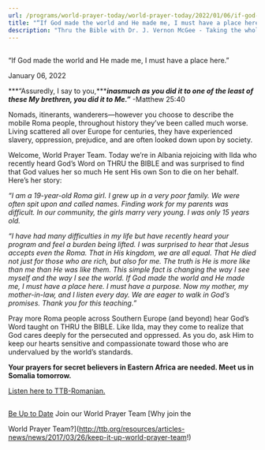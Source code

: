 ```yaml
---
url: /programs/world-prayer-today/world-prayer-today/2022/01/06/if-god-made-the-world-and-he-made-me-i-must-have-a-place-here
title: "“If God made the world and He made me, I must have a place here.”"
description: "Thru the Bible with Dr. J. Vernon McGee - Taking the whole Word to the whole world"
---
```







## 
 “If God made the world and He made me, I must have a place here.”


January 06, 2022




***“Assuredly, I say to you,******inasmuch as you did it to one of the least of these My brethren, you did it to Me.”*** -Matthew 25:40 

 Nomads, itinerants, wanderers—however you choose to describe the mobile Roma people, throughout history they’ve been called much worse. Living scattered all over Europe for centuries, they have experienced slavery, oppression, prejudice, and are often looked down upon by society.  

 Welcome, World Prayer Team. Today we’re in Albania rejoicing with Ilda who recently heard God’s Word on THRU the BIBLE and was surprised to find that God values her so much He sent His own Son to die on her behalf. Here’s her story:

 *“I am a 19-year-old Roma girl. I grew up in a very poor family. We were often spit upon and called names. Finding work for my parents was difficult. In our community, the girls marry very young. I was only 15 years old.* 

 *“I have had many difficulties in my life but have recently heard your program and feel a burden being lifted. I was surprised to hear that Jesus accepts even the Roma. That in His kingdom, we are all equal. That He died not just for those who are rich, but also for me. The truth is He is more like than me than He was like them. This simple fact is changing the way I see myself and the way I see the world. If God made the world and He made me, I must have a place here. I must have a purpose. Now my mother, my mother-in-law, and I listen every day. We are eager to walk in God’s promises. Thank you for this teaching.”* 

 Pray more Roma people across Southern Europe (and beyond) hear God’s Word taught on THRU the BIBLE. Like Ilda, may they come to realize that God cares deeply for the persecuted and oppressed. As you do, ask Him to keep our hearts sensitive and compassionate toward those who are undervalued by the world’s standards. 

**Your prayers for secret believers in Eastern Africa are needed. Meet us in Somalia tomorrow.**   


[Listen here to TTB-Romanian.](https://ttb.twr.org/home/day,0435/language,RON)







## 




[Be Up to Date](http://feeds.feedburner.com/WorldPrayerToday "World Prayer Today RSS Feed")
Join our World Prayer Team
[Why join the  

World Prayer Team?](http://ttb.org/resources/articles-news/news/2017/03/26/keep-it-up-world-prayer-team!)




